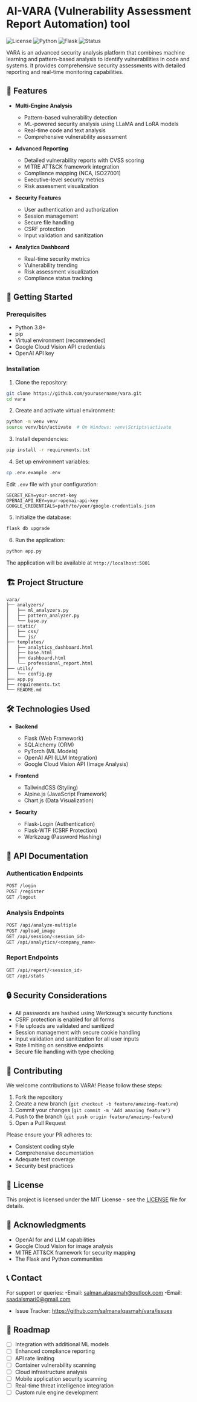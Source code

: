 # AI-VARA (Vulnerability Assessment Report Automation) tool

![License](https://img.shields.io/badge/license-MIT-blue.svg)
![Python](https://img.shields.io/badge/python-v3.8+-blue.svg)
![Flask](https://img.shields.io/badge/flask-v2.0+-green.svg)
![Status](https://img.shields.io/badge/status-active-success.svg)

VARA is an advanced security analysis platform that combines machine learning and pattern-based analysis to identify vulnerabilities in code and systems. It provides comprehensive security assessments with detailed reporting and real-time monitoring capabilities.

## 🌟 Features

- **Multi-Engine Analysis**
  - Pattern-based vulnerability detection
  - ML-powered security analysis using LLaMA and LoRA models
  - Real-time code and text analysis
  - Comprehensive vulnerability assessment

- **Advanced Reporting**
  - Detailed vulnerability reports with CVSS scoring
  - MITRE ATT&CK framework integration
  - Compliance mapping (NCA, ISO27001)
  - Executive-level security metrics
  - Risk assessment visualization

- **Security Features**
  - User authentication and authorization
  - Session management
  - Secure file handling
  - CSRF protection
  - Input validation and sanitization

- **Analytics Dashboard**
  - Real-time security metrics
  - Vulnerability trending
  - Risk assessment visualization
  - Compliance status tracking

## 🚀 Getting Started

### Prerequisites

- Python 3.8+
- pip
- Virtual environment (recommended)
- Google Cloud Vision API credentials
- OpenAI API key

### Installation

1. Clone the repository:
```bash
git clone https://github.com/yourusername/vara.git
cd vara
```

2. Create and activate virtual environment:
```bash
python -m venv venv
source venv/bin/activate  # On Windows: venv\Scripts\activate
```

3. Install dependencies:
```bash
pip install -r requirements.txt
```

4. Set up environment variables:
```bash
cp .env.example .env
```
Edit `.env` file with your configuration:
```
SECRET_KEY=your-secret-key
OPENAI_API_KEY=your-openai-api-key
GOOGLE_CREDENTIALS=path/to/your/google-credentials.json
```

5. Initialize the database:
```bash
flask db upgrade
```

6. Run the application:
```bash
python app.py
```

The application will be available at `http://localhost:5001`

## 🏗️ Project Structure

```
vara/
├── analyzers/
│   ├── ml_analyzers.py
│   ├── pattern_analyzer.py
│   └── base.py
├── static/
│   ├── css/
│   └── js/
├── templates/
│   ├── analytics_dashboard.html
│   ├── base.html
│   ├── dashboard.html
│   └── professional_report.html
├── utils/
│   └── config.py
├── app.py
├── requirements.txt
└── README.md
```

## 🛠️ Technologies Used

- **Backend**
  - Flask (Web Framework)
  - SQLAlchemy (ORM)
  - PyTorch (ML Models)
  - OpenAI API (LLM Integration)
  - Google Cloud Vision API (Image Analysis)

- **Frontend**
  - TailwindCSS (Styling)
  - Alpine.js (JavaScript Framework)
  - Chart.js (Data Visualization)

- **Security**
  - Flask-Login (Authentication)
  - Flask-WTF (CSRF Protection)
  - Werkzeug (Password Hashing)

## 📖 API Documentation

### Authentication Endpoints

```bash
POST /login
POST /register
GET /logout
```

### Analysis Endpoints

```bash
POST /api/analyze-multiple
POST /upload_image
GET /api/session/<session_id>
GET /api/analytics/<company_name>
```

### Report Endpoints

```bash
GET /api/report/<session_id>
GET /api/stats
```

## 🔒 Security Considerations

- All passwords are hashed using Werkzeug's security functions
- CSRF protection is enabled for all forms
- File uploads are validated and sanitized
- Session management with secure cookie handling
- Input validation and sanitization for all user inputs
- Rate limiting on sensitive endpoints
- Secure file handling with type checking

## 🤝 Contributing

We welcome contributions to VARA! Please follow these steps:

1. Fork the repository
2. Create a new branch (`git checkout -b feature/amazing-feature`)
3. Commit your changes (`git commit -m 'Add amazing feature'`)
4. Push to the branch (`git push origin feature/amazing-feature`)
5. Open a Pull Request

Please ensure your PR adheres to:
- Consistent coding style
- Comprehensive documentation
- Adequate test coverage
- Security best practices

## 📝 License

This project is licensed under the MIT License - see the [LICENSE](LICENSE) file for details.

## 🙏 Acknowledgments

- OpenAI for and LLM capabilities
- Google Cloud Vision for image analysis
- MITRE ATT&CK framework for security mapping
- The Flask and Python communities

## 📞 Contact

For support or queries:
-Email: salman.alqasmah@outlook.com
-Email: saadalsmari0@gmail.com
- Issue Tracker: https://github.com/salmanalqasmah/vara/issues

## 🔄 Roadmap

- [ ] Integration with additional ML models
- [ ] Enhanced compliance reporting
- [ ] API rate limiting
- [ ] Container vulnerability scanning
- [ ] Cloud infrastructure analysis
- [ ] Mobile application security scanning
- [ ] Real-time threat intelligence integration
- [ ] Custom rule engine development
